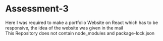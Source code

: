 # Assessment-3
Here I was required to make a portfolio Website on React which has to be responsive, the idea of the website was given in the mail <br />
This Repository does not contain node_modules and package-lock.json
